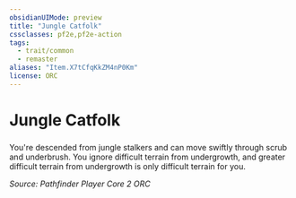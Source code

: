 ```yaml
---
obsidianUIMode: preview
title: "Jungle Catfolk"
cssclasses: pf2e,pf2e-action
tags:
  - trait/common
  - remaster
aliases: "Item.X7tCfqKkZM4nP0Km"
license: ORC
---
```

# Jungle Catfolk

### 






You're descended from jungle stalkers and can move swiftly through scrub and underbrush. You ignore difficult terrain from undergrowth, and greater difficult terrain from undergrowth is only difficult terrain for you.

*Source: Pathfinder Player Core 2*
*ORC*